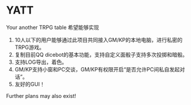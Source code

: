 # YATT
Your another TRPG table
希望能够实现
1. 10人以下的用户能够通过此项目共同接入GM/KP的本地电脑，进行私密的TRPG游戏。
2. 复制目前QQ dicebot的基本功能，支持自定义面骰子支持多次投掷和暗骰。
3. 支持LOG导出，着色。
4. GM/KP支持小窗和PC交谈，GM/KP有权限开启“是否允许PC间私自发起对话”。
5. 友好的GUI！

Further plans may also exist! 
